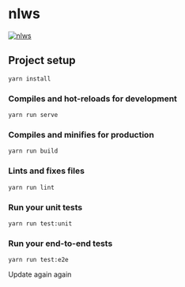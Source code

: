 # nlws

[![nlws](https://img.shields.io/endpoint?url=https://dashboard.cypress.io/badge/simple/nqhotp/master&style=flat&logo=cypress)](https://dashboard.cypress.io/projects/nqhotp/runs)

## Project setup
```
yarn install
```

### Compiles and hot-reloads for development
```
yarn run serve
```

### Compiles and minifies for production
```
yarn run build
```

### Lints and fixes files
```
yarn run lint
```

### Run your unit tests
```
yarn run test:unit
```

### Run your end-to-end tests
```
yarn run test:e2e
```

 
Update again again

